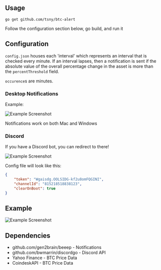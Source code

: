 ## Usage

`go get github.com/tsny/btc-alert`

Follow the configuration section below, go build, and run it

## Configuration

`config.json` houses each 'interval' which represents an interval that is checked every minute.
If an interval lapses, then a notification is sent if the absolute value of the overall percentage change in the asset is 
more than the `percentThreshold` field.

`occurence`s are minutes.

### Desktop Notifications

Example:

![Example Screenshot](https://i.imgur.com/VZ6bHZU.png)

Notifications work on both Mac and Windows

### Discord

If you have a Discord bot, you can redirect to there!

![Example Screenshot](https://i.imgur.com/zbDfI9B.png)

Config file will look like this: 

```json
{
    "token": "Wgaisdg.OOLSIDG-kf2u8omFQGINI",
    "channelId": "815218518838123",
    "clearOnBoot": true
}
```

## Example

![Example Screenshot](https://i.imgur.com/lKS8kzG.png)

## Dependencies

- github.com/gen2brain/beeep     -  Notifications
- github.com/bwmarrin/discordgo  -  Discord API
- Yahoo Finance                  -  BTC Price Data
- CoindeskAPI                    -  BTC Price Data
